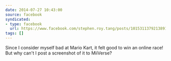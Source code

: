 ```yaml
---
date: 2014-07-27 10:43:00
source: facebook
syndicated:
- type: facebook
  url: https://www.facebook.com/stephen.roy.tang/posts/10153113792138912
tags: []
---
```


Since I consider myself bad at Mario Kart, it felt good to win an online race! But why can't I post a screenshot of it to MiiVerse?